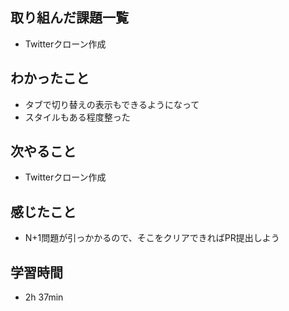 ## 取り組んだ課題一覧
- Twitterクローン作成
## わかったこと
- タブで切り替えの表示もできるようになって
- スタイルもある程度整った
## 次やること
- Twitterクローン作成
## 感じたこと
- N+1問題が引っかかるので、そこをクリアできればPR提出しよう
## 学習時間
- 2h 37min